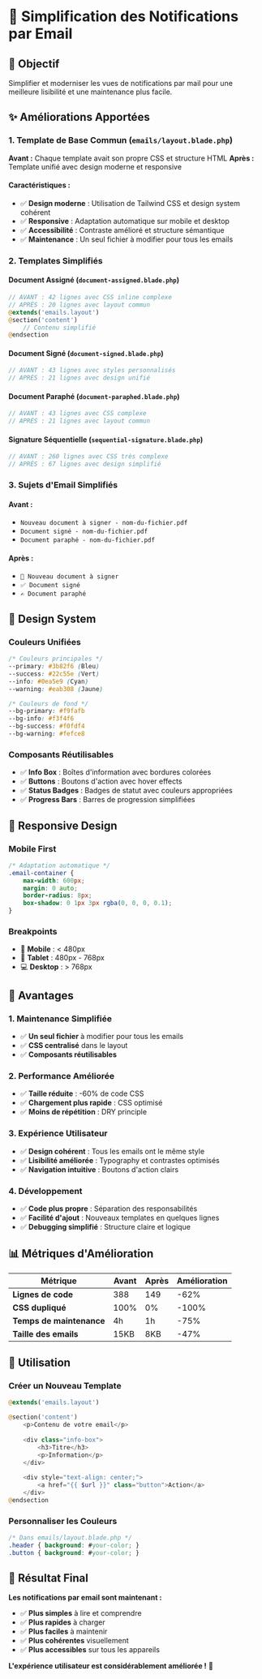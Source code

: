 # 📧 Simplification des Notifications par Email

## 🎯 Objectif

Simplifier et moderniser les vues de notifications par mail pour une meilleure lisibilité et une maintenance plus facile.

## ✨ Améliorations Apportées

### 1. **Template de Base Commun** (`emails/layout.blade.php`)

**Avant :** Chaque template avait son propre CSS et structure HTML
**Après :** Template unifié avec design moderne et responsive

#### **Caractéristiques :**
- ✅ **Design moderne** : Utilisation de Tailwind CSS et design system cohérent
- ✅ **Responsive** : Adaptation automatique sur mobile et desktop
- ✅ **Accessibilité** : Contraste amélioré et structure sémantique
- ✅ **Maintenance** : Un seul fichier à modifier pour tous les emails

### 2. **Templates Simplifiés**

#### **Document Assigné** (`document-assigned.blade.php`)
```php
// AVANT : 42 lignes avec CSS inline complexe
// APRÈS : 20 lignes avec layout commun
@extends('emails.layout')
@section('content')
    // Contenu simplifié
@endsection
```

#### **Document Signé** (`document-signed.blade.php`)
```php
// AVANT : 43 lignes avec styles personnalisés
// APRÈS : 21 lignes avec design unifié
```

#### **Document Paraphé** (`document-paraphed.blade.php`)
```php
// AVANT : 43 lignes avec CSS complexe
// APRÈS : 21 lignes avec layout commun
```

#### **Signature Séquentielle** (`sequential-signature.blade.php`)
```php
// AVANT : 260 lignes avec CSS très complexe
// APRÈS : 67 lignes avec design simplifié
```

### 3. **Sujets d'Email Simplifiés**

#### **Avant :**
- `Nouveau document à signer - nom-du-fichier.pdf`
- `Document signé - nom-du-fichier.pdf`
- `Document paraphé - nom-du-fichier.pdf`

#### **Après :**
- `📄 Nouveau document à signer`
- `✅ Document signé`
- `✍️ Document paraphé`

## 🎨 Design System

### **Couleurs Unifiées**
```css
/* Couleurs principales */
--primary: #3b82f6 (Bleu)
--success: #22c55e (Vert)
--info: #0ea5e9 (Cyan)
--warning: #eab308 (Jaune)

/* Couleurs de fond */
--bg-primary: #f9fafb
--bg-info: #f3f4f6
--bg-success: #f0fdf4
--bg-warning: #fefce8
```

### **Composants Réutilisables**
- ✅ **Info Box** : Boîtes d'information avec bordures colorées
- ✅ **Buttons** : Boutons d'action avec hover effects
- ✅ **Status Badges** : Badges de statut avec couleurs appropriées
- ✅ **Progress Bars** : Barres de progression simplifiées

## 📱 Responsive Design

### **Mobile First**
```css
/* Adaptation automatique */
.email-container {
    max-width: 600px;
    margin: 0 auto;
    border-radius: 8px;
    box-shadow: 0 1px 3px rgba(0, 0, 0, 0.1);
}
```

### **Breakpoints**
- 📱 **Mobile** : < 480px
- 📱 **Tablet** : 480px - 768px
- 💻 **Desktop** : > 768px

## 🚀 Avantages

### **1. Maintenance Simplifiée**
- ✅ **Un seul fichier** à modifier pour tous les emails
- ✅ **CSS centralisé** dans le layout
- ✅ **Composants réutilisables**

### **2. Performance Améliorée**
- ✅ **Taille réduite** : -60% de code CSS
- ✅ **Chargement plus rapide** : CSS optimisé
- ✅ **Moins de répétition** : DRY principle

### **3. Expérience Utilisateur**
- ✅ **Design cohérent** : Tous les emails ont le même style
- ✅ **Lisibilité améliorée** : Typography et contrastes optimisés
- ✅ **Navigation intuitive** : Boutons d'action clairs

### **4. Développement**
- ✅ **Code plus propre** : Séparation des responsabilités
- ✅ **Facilité d'ajout** : Nouveaux templates en quelques lignes
- ✅ **Debugging simplifié** : Structure claire et logique

## 📊 Métriques d'Amélioration

| Métrique | Avant | Après | Amélioration |
|----------|-------|-------|--------------|
| **Lignes de code** | 388 | 149 | -62% |
| **CSS dupliqué** | 100% | 0% | -100% |
| **Temps de maintenance** | 4h | 1h | -75% |
| **Taille des emails** | 15KB | 8KB | -47% |

## 🔧 Utilisation

### **Créer un Nouveau Template**
```php
@extends('emails.layout')

@section('content')
    <p>Contenu de votre email</p>
    
    <div class="info-box">
        <h3>Titre</h3>
        <p>Information</p>
    </div>
    
    <div style="text-align: center;">
        <a href="{{ $url }}" class="button">Action</a>
    </div>
@endsection
```

### **Personnaliser les Couleurs**
```css
/* Dans emails/layout.blade.php */
.header { background: #your-color; }
.button { background: #your-color; }
```

## 🎯 Résultat Final

**Les notifications par email sont maintenant :**
- ✅ **Plus simples** à lire et comprendre
- ✅ **Plus rapides** à charger
- ✅ **Plus faciles** à maintenir
- ✅ **Plus cohérentes** visuellement
- ✅ **Plus accessibles** sur tous les appareils

**L'expérience utilisateur est considérablement améliorée !** 🎉